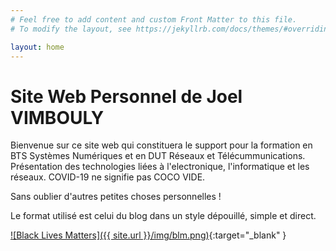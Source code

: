 ```yaml
---
# Feel free to add content and custom Front Matter to this file.
# To modify the layout, see https://jekyllrb.com/docs/themes/#overriding-theme-defaults

layout: home
---
```

<h1>Site Web Personnel de Joel VIMBOULY</h1>

Bienvenue sur ce site web qui constituera le support pour la formation en BTS Systèmes Numériques et en DUT Réseaux et Télécummunications. Présentation des technologies liées à l'electronique, l'informatique et les réseaux.
COVID-19 ne signifie pas COCO VIDE.

Sans oublier d'autres petites choses personnelles !

Le format utilisé est celui du blog dans un style dépouillé, simple et direct.

[![Black Lives Matters]({{ site.url }}/img/blm.png)](https://blacklivesmatter.com/){:target="_blank" }